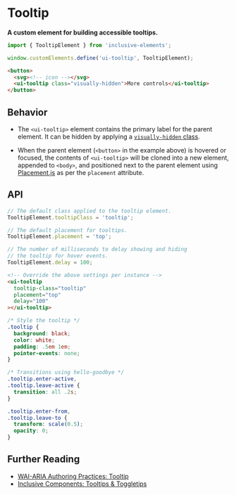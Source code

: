 # Tooltip

**A custom element for building accessible tooltips.**

```js
import { TooltipElement } from 'inclusive-elements';

window.customElements.define('ui-tooltip', TooltipElement);
```

```html
<button>
  <svg><!-- icon --></svg>
  <ui-tooltip class="visually-hidden">More controls</ui-tooltip>
</button>
```

## Behavior

- The `<ui-tooltip>` element contains the primary label for the parent element. It can be hidden by applying a [`visually-hidden` class](https://www.a11yproject.com/posts/2013-01-11-how-to-hide-content/).

- When the parent element (`<button>` in the example above) is hovered or focused, the contents of `<ui-tooltip>` will be cloned into a new element, appended to `<body>`, and positioned next to the parent element using [Placement.js](https://github.com/tobyzerner/placement.js) as per the `placement` attribute.

## API

```js
// The default class applied to the tooltip element.
TooltipElement.tooltipClass = 'tooltip';

// The default placement for tooltips.
TooltipElement.placement = 'top';

// The number of milliseconds to delay showing and hiding
// the tooltip for hover events.
TooltipElement.delay = 100;
```

```html
<!-- Override the above settings per instance -->
<ui-tooltip
  tooltip-class="tooltip"
  placement="top"
  delay="100"
></ui-tooltip>
```

```css
/* Style the tooltip */
.tooltip {
  background: black;
  color: white;
  padding: .5em 1em;
  pointer-events: none;
}

/* Transitions using hello-goodbye */
.tooltip.enter-active,
.tooltip.leave-active {
  transition: all .2s;
}

.tooltip.enter-from,
.tooltip.leave-to {
  transform: scale(0.5);
  opacity: 0;
}
```

## Further Reading

- [WAI-ARIA Authoring Practices: Tooltip](https://w3c.github.io/aria-practices/#tooltip)
- [Inclusive Components: Tooltips & Toggletips](https://inclusive-components.design/tooltips-toggletips/)
